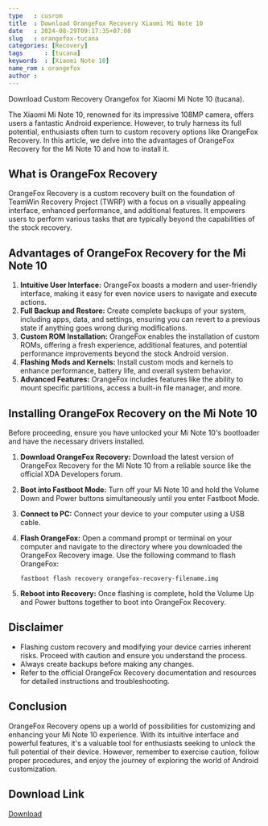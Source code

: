 ```yaml
---
type   : cusrom
title  : Download OrangeFox Recovery Xiaomi Mi Note 10
date   : 2024-08-29T09:17:35+07:00
slug   : orangefox-tucana
categories: [Recovery]
tags      : [tucana]
keywords  : [Xiaomi Note 10]
name_rom : orangefox
author : 
---
```


Download Custom Recovery Orangefox for Xiaomi Mi Note 10 (tucana).


The Xiaomi Mi Note 10, renowned for its impressive 108MP camera, offers users a fantastic Android experience. However, to truly harness its full potential, enthusiasts often turn to custom recovery options like OrangeFox Recovery. In this article, we delve into the advantages of OrangeFox Recovery for the Mi Note 10 and how to install it.

## What is OrangeFox Recovery

OrangeFox Recovery is a custom recovery built on the foundation of TeamWin Recovery Project (TWRP) with a focus on a visually appealing interface, enhanced performance, and additional features. It empowers users to perform various tasks that are typically beyond the capabilities of the stock recovery.

## Advantages of OrangeFox Recovery for the Mi Note 10

1. **Intuitive User Interface:** OrangeFox boasts a modern and user-friendly interface, making it easy for even novice users to navigate and execute actions.
2. **Full Backup and Restore:** Create complete backups of your system, including apps, data, and settings, ensuring you can revert to a previous state if anything goes wrong during modifications.
3. **Custom ROM Installation:** OrangeFox enables the installation of custom ROMs, offering a fresh experience, additional features, and potential performance improvements beyond the stock Android version.
4. **Flashing Mods and Kernels:** Install custom mods and kernels to enhance performance, battery life, and overall system behavior.
5. **Advanced Features:** OrangeFox includes features like the ability to mount specific partitions, access a built-in file manager, and more.

## Installing OrangeFox Recovery on the Mi Note 10

Before proceeding, ensure you have unlocked your Mi Note 10's bootloader and have the necessary drivers installed.

1. **Download OrangeFox Recovery:** Download the latest version of OrangeFox Recovery for the Mi Note 10 from a reliable source like the official XDA Developers forum.
2. **Boot into Fastboot Mode:** Turn off your Mi Note 10 and hold the Volume Down and Power buttons simultaneously until you enter Fastboot Mode.
3. **Connect to PC:** Connect your device to your computer using a USB cable.
4. **Flash OrangeFox:** Open a command prompt or terminal on your computer and navigate to the directory where you downloaded the OrangeFox Recovery image. Use the following command to flash OrangeFox:

   ```
   fastboot flash recovery orangefox-recovery-filename.img 
   ```

5. **Reboot into Recovery:** Once flashing is complete, hold the Volume Up and Power buttons together to boot into OrangeFox Recovery.

## Disclaimer

* Flashing custom recovery and modifying your device carries inherent risks. Proceed with caution and ensure you understand the process.
* Always create backups before making any changes.
* Refer to the official OrangeFox Recovery documentation and resources for detailed instructions and troubleshooting.

## Conclusion

OrangeFox Recovery opens up a world of possibilities for customizing and enhancing your Mi Note 10 experience. With its intuitive interface and powerful features, it's a valuable tool for enthusiasts seeking to unlock the full potential of their device. However, remember to exercise caution, follow proper procedures, and enjoy the journey of exploring the world of Android customization. 


## Download Link
[Download](https://orangefox.download/device/tucana)

